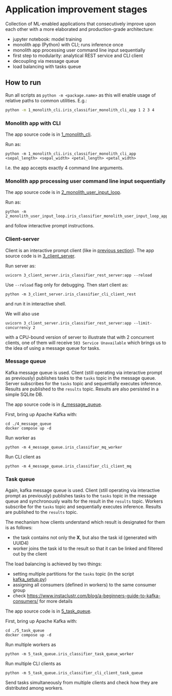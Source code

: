 # Application improvement stages

Collection of ML-enabled applications 
that consecutively improve upon each other
with a more elaborated and production-grade
architecture:

* jupyter notebook: model training
* monolith app (Python) with CLI; runs inference once
* monolith app processing user command line input sequentially
* first step to modularity: analytical REST service and CLI client
* decoupling via message queue
* load balancing with tasks queue

## How to run

Run all scripts as `python -m <package.name>`
as this will enable usage of relative paths to common utilities.
E.g.:
```bash
python -m 1_monolith_cli.iris_classifier_monolith_cli_app 1 2 3 4
```

### Monolith app with CLI

The app source code is in [1_monolith_cli](1_monolith_cli).

Run as:
```shell
python -m 1_monolith_cli.iris_classifier_monolith_cli_app <sepal_length> <sepal_width> <petal_length> <petal_width> 
```
I.e. the app accepts exactly 4 command line arguments.

### Monolith app processing user command line input sequentially

The app source code is in [2_monolith_user_input_loop](2_monolith_user_input_loop).

Run as:
```shell
python -m 2_monolith_user_input_loop.iris_classifier_monolith_user_input_loop_app 
```
and follow interactive prompt instructions.

### Client-server

Client is an interactive prompt client (like in [previous section](#monolith-app-processing-user-command-line-input-sequentially)).
The app source code is in [3_client_server](3_client_server).

Run server as:
```shell
uvicorn 3_client_server.iris_classifier_rest_server:app --reload 
```
Use `--reload` flag only for debugging.
Then start client as:
```shell
python -m 3_client_server.iris_classifier_cli_client_rest
```
and run it in interactive shell.

We will also use
```shell
uvicorn 3_client_server.iris_classifier_rest_server:app --limit-concurrency 2
```
with a CPU-bound version of server to illustrate that with 2 concurrent clients,
one of them will receive `503 Service Unavailable`
which brings us to the idea of using a message queue for tasks.

### Message queue

Kafka message queue is used.
Client (still operating via interactive prompt as previously) publishes tasks to the `tasks` 
topic in the message queue.
Server subscribes for the `tasks` topic and sequentially executes inference. 
Results are published to the `results` topic.
Results are also persisted in a simple SQLite DB.

The app source code is in [4_message_queue](4_message_queue).

First, bring up Apache Kafka with:
```shell
cd ./4_message_queue
docker compose up -d
```

Run worker as
```shell
python -m 4_message_queue.iris_classifier_mq_worker
```

Run CLI client as
```shell
python -m 4_message_queue.iris_classifier_cli_client_mq
```


### Task queue

Again, kafka message queue is used.
Client (still operating via interactive prompt as previously) publishes tasks to the `tasks` 
topic in the message queue and synchronously waits for the result in the `results` topic.
Workers subscribe for the `tasks` topic and sequentially executes inference. 
Results are published to the `results` topic.

The mechanism how clients understand which result is designated for them is as follows:
* the task contains not only the **X**, but also the task id (generated with UUID4)
* worker joins the task id to the result so that it can be linked and filtered out by the client

The load balancing is achieved by two things:
* setting multiple partitions for the `tasks` topic (in the script [kafka_setup.py](5_task_queue/kafka_setup.py))
* assigning all consumers (defined in workers) to the same consumer group
* check https://www.instaclustr.com/blog/a-beginners-guide-to-kafka-consumers/ for more details

The app source code is in [5_task_queue](5_task_queue).

First, bring up Apache Kafka with:
```shell
cd ./5_task_queue
docker compose up -d
```

Run multiple workers as
```shell
python -m 5_task_queue.iris_classifier_task_queue_worker
```

Run multiple CLI clients as
```shell
python -m 5_task_queue.iris_classifier_cli_client_task_queue
```
Send tasks simultaneously from multiple clients and check how they are distributed among workers.